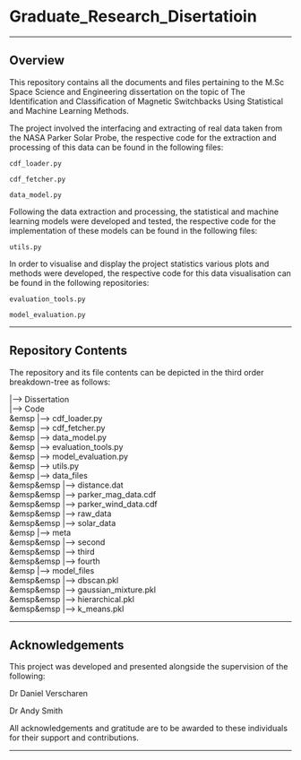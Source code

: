 # Graduate_Research_Disertatioin

---
## Overview

This repository contains all the documents and files pertaining to the M.Sc Space Science and Engineering dissertation on the topic of The Identification and Classification of Magnetic Switchbacks Using Statistical and Machine Learning Methods.

The project involved the interfacing and extracting of real data taken from the NASA Parker Solar Probe, the respective code for the extraction and processing of this data can be found in the following files:

```
cdf_loader.py

cdf_fetcher.py

data_model.py
```

Following the data extraction and processing, the statistical and machine learning models were developed and tested, the respective code for the implementation of these models can be found in the following files:

```
utils.py
```

In order to visualise and display the project statistics various plots and methods were developed, the respective code for this data visualisation can be found in the following repositories:


```
evaluation_tools.py

model_evaluation.py
```

---
## Repository Contents

The repository and its file contents can be depicted in the third order breakdown-tree as follows:

|--> Dissertation<br>
|--> Code<br>
&emsp	|--> cdf_loader.py<br>
&emsp	|--> cdf_fetcher.py<br>
&emsp	|--> data_model.py<br>
&emsp	|--> evaluation_tools.py<br>
&emsp	|--> model_evaluation.py<br>
&emsp	|--> utils.py<br>
&emsp	|--> data_files<br>
&emsp&emsp		|--> distance.dat<br>
&emsp&emsp		|--> parker_mag_data.cdf<br>
&emsp&emsp		|--> parker_wind_data.cdf<br>
&emsp&emsp		|--> raw_data<br>
&emsp&emsp		|--> solar_data<br>
&emsp	|--> meta<br>
&emsp&emsp		|--> second<br>
&emsp&emsp		|--> third<br>
&emsp&emsp		|--> fourth<br>
&emsp	|--> model_files<br>
&emsp&emsp		|--> dbscan.pkl<br>
&emsp&emsp		|--> gaussian_mixture.pkl<br>
&emsp&emsp		|--> hierarchical.pkl<br>
&emsp&emsp		|--> k_means.pkl<br>

---
## Acknowledgements

This project was developed and presented alongside the supervision of the following:

Dr Daniel Verscharen

Dr Andy Smith

All acknowledgements and gratitude are to be awarded to these individuals for their support and contributions.

---
